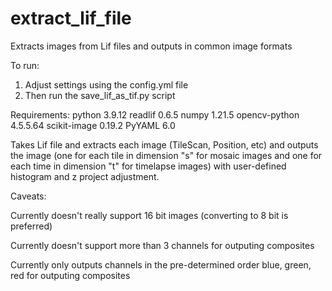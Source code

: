 # extract_lif_file
Extracts images from Lif files and outputs in common image formats

To run:
1) Adjust settings using the config.yml file
2) Then run the save_lif_as_tif.py script

Requirements:
python 3.9.12
readlif 0.6.5
numpy 1.21.5
opencv-python 4.5.5.64
scikit-image 0.19.2
PyYAML 6.0

Takes Lif file and extracts each image (TileScan, Position, etc) and outputs the image (one for each tile in dimension "s" for mosaic images and one for each time in dimension "t" for timelapse images) with user-defined histogram and z project adjustment.

Caveats:

Currently doesn't really support 16 bit images (converting to 8 bit is preferred)

Currently doesn't support more than 3 channels for outputing composites

Currently only outputs channels in the pre-determined order blue, green, red for outputing composites


